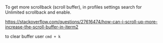 To get more scrollback (scroll buffer), in profiles settings search for Unlimited scrollback and enable.

https://stackoverflow.com/questions/27616474/how-can-i-scroll-up-more-increase-the-scroll-buffer-in-iterm2

to clear buffer user `cmd + k`
